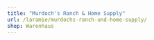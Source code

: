 ```yaml
---
title: "Murdoch's Ranch & Home Supply"
url: /laramie/murdochs-ranch-und-home-supply/
shop: Warenhaus
---
```

